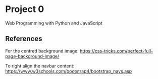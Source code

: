 # Project 0

Web Programming with Python and JavaScript


## References

For the centred background image:
https://css-tricks.com/perfect-full-page-background-image/

To right align the navbar content:
https://www.w3schools.com/bootstrap4/bootstrap_navs.asp